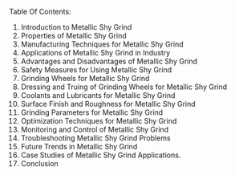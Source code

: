 Table Of Contents:

1. Introduction to Metallic Shy Grind
2. Properties of Metallic Shy Grind
3. Manufacturing Techniques for Metallic Shy Grind
4. Applications of Metallic Shy Grind in Industry
5. Advantages and Disadvantages of Metallic Shy Grind
6. Safety Measures for Using Metallic Shy Grind
7. Grinding Wheels for Metallic Shy Grind
8. Dressing and Truing of Grinding Wheels for Metallic Shy Grind
9. Coolants and Lubricants for Metallic Shy Grind
10. Surface Finish and Roughness for Metallic Shy Grind
11. Grinding Parameters for Metallic Shy Grind
12. Optimization Techniques for Metallic Shy Grind
13. Monitoring and Control of Metallic Shy Grind
14. Troubleshooting Metallic Shy Grind Problems
15. Future Trends in Metallic Shy Grind
16. Case Studies of Metallic Shy Grind Applications.
17. Conclusion